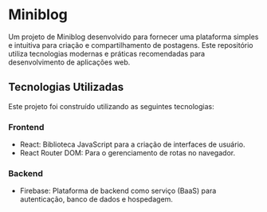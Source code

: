 # Miniblog
Um projeto de Miniblog desenvolvido para fornecer uma plataforma simples e intuitiva para criação e compartilhamento de postagens. Este repositório utiliza tecnologias modernas e práticas recomendadas para desenvolvimento de aplicações web.

## Tecnologias Utilizadas
Este projeto foi construído utilizando as seguintes tecnologias:

### Frontend
- React: Biblioteca JavaScript para a criação de interfaces de usuário.
- React Router DOM: Para o gerenciamento de rotas no navegador.

### Backend
- Firebase: Plataforma de backend como serviço (BaaS) para autenticação, banco de dados e hospedagem.
